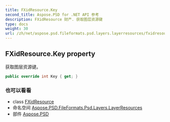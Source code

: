 ```yaml
---
title: FXidResource.Key
second_title: Aspose.PSD for .NET API 参考
description: FXidResource 财产. 获取图层资源键
type: docs
weight: 30
url: /zh/net/aspose.psd.fileformats.psd.layers.layerresources/fxidresource/key/
---
```

## FXidResource.Key property

获取图层资源键。

```csharp
public override int Key { get; }
```

### 也可以看看

* class [FXidResource](../)
* 命名空间 [Aspose.PSD.FileFormats.Psd.Layers.LayerResources](../../fxidresource/)
* 部件 [Aspose.PSD](../../../)


